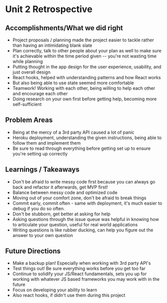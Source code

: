 # Unit 2 Retrospective

## Accomplishments/What we did right

- Project proposals / planning made the project easier to tackle rather than having an intimidating blank slate
- Plan correctly, talk to other people about your plan as well to make sure it's achievable within the time period given -- you're not wasting time while planning
- Putting thought in the app design for the user experience, usability, and just overall design 
- React hooks, helped with understanding patterns and how React works
- But also being able to use state seemed more comfortable
- Teamwork! Working with each other, being willing to help each other and encourage each other
- Doing research on your own first before getting help, becoming more self-sufficient

## Problem Areas

- Being at the mercy of a 3rd party API caused a lot of panic
- Heroku deployment, understanding the given instructions, being able to follow them and implement them 
- Be sure to read through everything before getting set up to ensure you're setting up correctly

## Learnings / Takeaways

- Don't be afraid to write messy code first because you can always go back and refactor it afterwards, get MVP first!
- Balance between messy code and optimized code 
- Moving out of your comfort zone, don't be afraid to break things
- Commit early, commit often - same with deployment, it's much easier to debug if you do so often.
- Don't be stubborn, get better at asking for help
- Asking questions through the issue queue was helpful in knowing how to articulate your question, useful for real world applications
- Writing questions is like rubber ducking, can help you figure out the answer to your own question

## Future Directions

- Make a backup plan! Especially when working with 3rd party API's 
- Test things out! Be sure everything works before you get too far
- Continue to solidify your JS/React fundamentals, sets you up for working with whatever JS based frameworks you may work with in the future
- Focus on developing your ability to learn
- Also react hooks, if didn't use them during this project 
